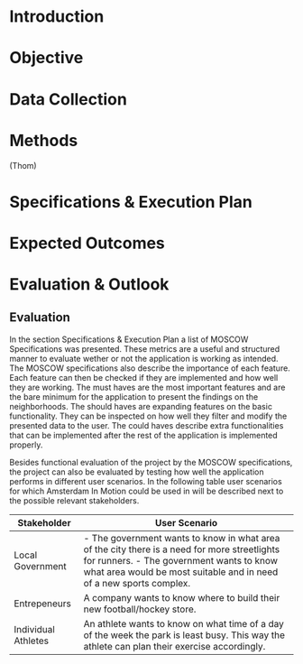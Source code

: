 # Introduction

# Objective

# Data Collection

# Methods
(Thom)

# Specifications & Execution Plan

# Expected Outcomes

# Evaluation & Outlook

## Evaluation
In the section Specifications & Execution Plan a list of MOSCOW Specifications was presented.
These metrics are a useful and structured manner to evaluate wether or not the application is working as intended.
The MOSCOW specifications also describe the importance of each feature.
Each feature can then be checked if they are implemented and how well they are working.
The must haves are the most important features and are the bare minimum for the application to present the findings on the neighborhoods.
The should haves are expanding features on the basic functionality.
They can be inspected on how well they filter and modify the presented data to the user.
The could haves describe extra functionalities that can be implemented after the rest of the application is implemented properly.

Besides functional evaluation of the project by the MOSCOW specifications, the project can also be evaluated by testing how well the application performs in different user scenarios.
In the following table user scenarios for which Amsterdam In Motion could be used in will be described next to the possible relevant stakeholders.

| Stakeholder         | User Scenario                                                                                                                                                                                                    |
|---------------------|------------------------------------------------------------------------------------------------------------------------------------------------------------------------------------------------------------------|
| Local Government    | - The government wants to know in what area of the city there is a need for more streetlights for runners. - The government wants to know what area would be most suitable and in need of a new sports complex.  |
| Entrepeneurs        | A company wants to know where to build their new football/hockey store.                                                                                                                                          |
| Individual Athletes | An athlete wants to know on what time of a day of the week the park is least busy. This way the athlete can plan their exercise accordingly.                                                                     |
